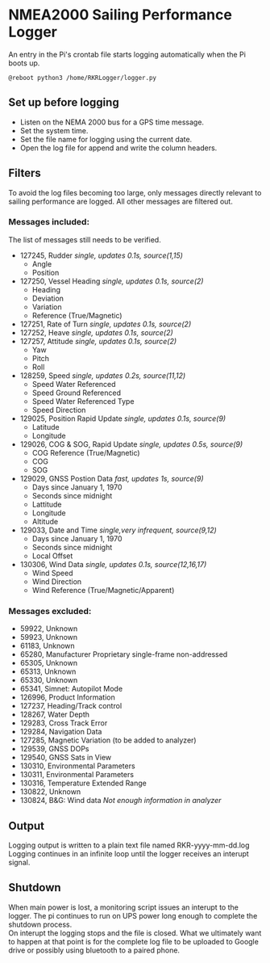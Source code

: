 # NMEA2000 Sailing Performance Logger
An entry in the Pi's crontab file starts logging automatically when the Pi boots up.
```
@reboot python3 /home/RKRLogger/logger.py
```

## Set up before logging
* Listen on the NEMA 2000 bus for a GPS time message.
* Set the system time.
* Set the file name for logging using the current date.
* Open the log file for append and write the column headers.

## Filters
To avoid the log files becoming too large, only messages directly relevant to sailing performance are logged.  All other messages are filtered out.

### Messages included:
The list of messages still needs to be verified.
* 127245, Rudder _single, updates 0.1s, source(1,15)_
  * Angle
  * Position 
* 127250, Vessel Heading _single, updates 0.1s, source(2)_
  * Heading
  * Deviation
  * Variation
  * Reference (True/Magnetic)
* 127251, Rate of Turn _single, updates 0.1s, source(2)_
* 127252, Heave _single, updates 0.1s, source(2)_
* 127257, Attitude _single, updates 0.1s, source(2)_
  * Yaw
  * Pitch
  * Roll
* 128259, Speed _single, updates 0.2s, source(11,12)_
  * Speed Water Referenced
  * Speed Ground Referenced
  * Speed Water Referenced Type
  * Speed Direction
* 129025, Position Rapid Update _single, updates 0.1s, source(9)_
  * Latitude
  * Longitude
* 129026, COG & SOG, Rapid Update _single, updates 0.5s, source(9)_
  * COG Reference (True/Magnetic)
  * COG
  * SOG
* 129029, GNSS Postion Data _fast, updates 1s, source(9)_
  * Days since January 1, 1970
  * Seconds since midnight
  * Lattitude
  * Longitude
  * Altitude
* 129033, Date and Time _single,very infrequent, source(9,12)_
  * Days since January 1, 1970
  * Seconds since midnight
  * Local Offset
* 130306, Wind Data _single, updates 0.1s, source(12,16,17)_
  * Wind Speed
  * Wind Direction
  * Wind Reference (True/Magnetic/Apparent)

### Messages excluded:
* 59922, Unknown
* 59923, Unknown
* 61183, Unknown
* 65280, Manufacturer Proprietary single-frame non-addressed
* 65305, Unknown
* 65313, Unknown
* 65330, Unknown
* 65341, Simnet: Autopilot Mode
* 126996, Product Information
* 127237, Heading/Track control
* 128267, Water Depth
* 129283, Cross Track Error
* 129284, Navigation Data
* 127285, Magnetic Variation (to be added to analyzer)
* 129539, GNSS DOPs
* 129540, GNSS Sats in View
* 130310, Environmental Parameters
* 130311, Environmental Parameters
* 130316, Temperature Extended Range
* 130822, Unknown
* 130824, B&G: Wind data _Not enough information in analyzer_

## Output
Logging output is written to a plain text file named RKR-yyyy-mm-dd.log
Logging continues in an infinite loop until the logger receives an interupt signal.

## Shutdown
When main power is lost, a monitoring script issues an interupt to the logger.  The pi continues to run on UPS power long enough to complete the shutdown process.<br>
On interupt the logging stops and the file is closed.  What we ultimately want to happen at that point is for the complete log file to be uploaded to Google drive or possibly using bluetooth to a paired phone.
